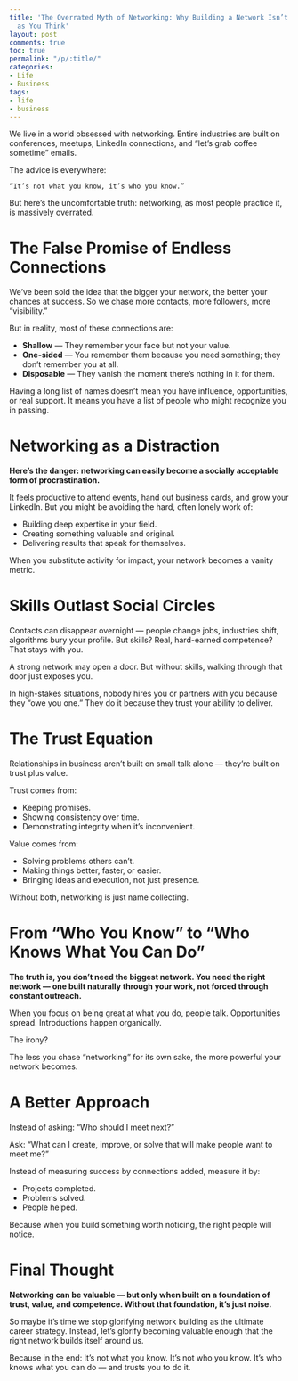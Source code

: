 ```yaml
---
title: 'The Overrated Myth of Networking: Why Building a Network Isn’t as Important
  as You Think'
layout: post
comments: true
toc: true
permalink: "/p/:title/"
categories:
- Life
- Business
tags:
- life
- business
---
```


We live in a world obsessed with networking. Entire industries are built on conferences, meetups, LinkedIn connections, and “let’s grab coffee sometime” emails.

The advice is everywhere:

    “It’s not what you know, it’s who you know.”

But here’s the uncomfortable truth: networking, as most people practice it, is massively overrated.
# The False Promise of Endless Connections

We’ve been sold the idea that the bigger your network, the better your chances at success. So we chase more contacts, more followers, more “visibility.”

But in reality, most of these connections are:

- **Shallow** — They remember your face but not your value.
- **One-sided** — You remember them because you need something; they don’t remember you at all.
- **Disposable** — They vanish the moment there’s nothing in it for them.

Having a long list of names doesn’t mean you have influence, opportunities, or real support. It means you have a list of people who might recognize you in passing.

# Networking as a Distraction

**Here’s the danger: networking can easily become a socially acceptable form of procrastination.**

It feels productive to attend events, hand out business cards, and grow your LinkedIn. But you might be avoiding the hard, often lonely work of:

- Building deep expertise in your field.
- Creating something valuable and original.
- Delivering results that speak for themselves.

When you substitute activity for impact, your network becomes a vanity metric.

# Skills Outlast Social Circles

Contacts can disappear overnight — people change jobs, industries shift, algorithms bury your profile. But skills? Real, hard-earned competence? That stays with you.

A strong network may open a door. But without skills, walking through that door just exposes you.

In high-stakes situations, nobody hires you or partners with you because they “owe you one.” They do it because they trust your ability to deliver.

# The Trust Equation

Relationships in business aren’t built on small talk alone — they’re built on trust plus value.

Trust comes from:

- Keeping promises.
- Showing consistency over time.
- Demonstrating integrity when it’s inconvenient.

Value comes from:

- Solving problems others can’t.
- Making things better, faster, or easier.
- Bringing ideas and execution, not just presence.

Without both, networking is just name collecting.
# From “Who You Know” to “Who Knows What You Can Do”

**The truth is, you don’t need the biggest network. You need the right network — one built naturally through your work, not forced through constant outreach.**

When you focus on being great at what you do, people talk. Opportunities spread. Introductions happen organically.

The irony?

The less you chase “networking” for its own sake, the more powerful your network becomes.

# A Better Approach

Instead of asking: “Who should I meet next?”

Ask: “What can I create, improve, or solve that will make people want to meet me?”

Instead of measuring success by connections added, measure it by:

- Projects completed.
- Problems solved.
- People helped.

Because when you build something worth noticing, the right people will notice.
# Final Thought

**Networking can be valuable — but only when built on a foundation of trust, value, and competence. Without that foundation, it’s just noise.**

So maybe it’s time we stop glorifying network building as the ultimate career strategy. Instead, let’s glorify becoming valuable enough that the right network builds itself around us.

Because in the end: It’s not what you know. It’s not who you know. It’s who knows what you can do — and trusts you to do it.
